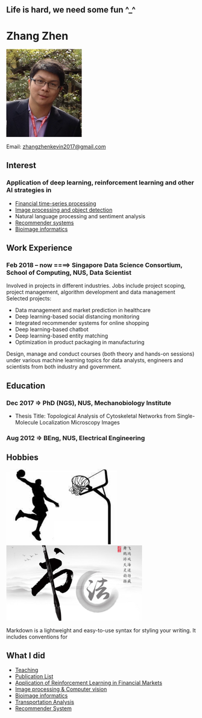 ## Life is hard, we need some fun ^_^

# Zhang Zhen

<img src="zz_icon.JPG" alt="drawing" width="200"/>

Email: zhangzhenkevin2017@gmail.com

## Interest
### Application of deep learning, reinforcement learning and other AI strategies in
* [Financial time-series processing](https://www.baidu.com)
* [Image processing and object detection](https://www.baidu.com)
* Natural language processing and sentiment analysis
* [Recommender systems](https://www.baidu.com)
* [Bioimage informatics](https://www.baidu.com)



## Work Experience
### Feb 2018 – now ====> Singapore Data Science Consortium, School of Computing, NUS, Data Scientist 
Involved in projects in different industries. Jobs include project scoping, project management, algorithm development and data management
Selected projects:
* Data management and market prediction in healthcare
* Deep learning-based social distancing monitoring 
* Integrated recommender systems for online shopping
* Deep learning-based chatbot
* Deep learning-based entity matching
* Optimization in product packaging in manufacturing

Design, manage and conduct courses (both theory and hands-on sessions) under various machine learning topics for data analysts, engineers and scientists from both industry and government.



## Education
### Dec 2017 => PhD (NGS), NUS, Mechanobiology Institute  
* Thesis Title: Topological Analysis of Cytoskeletal Networks from Single-Molecule Localization Microscopy Images

### Aug 2012 => BEng, NUS, Electrical Engineering


## Hobbies
<img src="1.jpg" alt="drawing" height="200"/><img src="2.jpg" alt="drawing" height="200"/>


Markdown is a lightweight and easy-to-use syntax for styling your writing. It includes conventions for


## What I did
* [Teaching](https://www.baidu.com)
* [Publication List](https://www.baidu.com)
* [Application of Reinforcement Learning in Financial Markets](https://www.baidu.com)
* [Image processing & Computer vision](https://www.baidu.com)
* [Bioimage informatics](https://www.baidu.com)
* [Transportation Analysis](https://www.baidu.com)
* [Recommender System](https://www.baidu.com)
